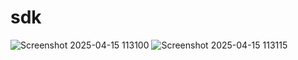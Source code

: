 # sdk


![Screenshot 2025-04-15 113100](https://github.com/user-attachments/assets/ace1871d-d04d-4dfa-b42d-db8fa160348b)
![Screenshot 2025-04-15 113115](https://github.com/user-attachments/assets/83eaec40-3be9-43de-a074-5ab31bc28311)
